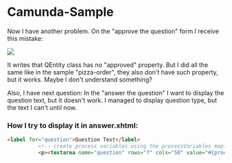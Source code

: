 # Camunda-Sample
Now I have another problem.
On the "approve the question" form I receive this mistake:

<img src="https://i.gyazo.com/6371da3f19e1b717e92aee2db17843a3.png" >

It writes that QEntity class has no "approved" property. But I did all the same like in the sample "pizza-order", they also don't have such property, but it works. Maybe I don't understand something?

Also, I have next question: 
In the "answer the question" I want to display the question text, but it doesn't work. I managed to display question type, but the text I can't until now.
### How I try to display it in answer.xhtml:
```html
<label for="question">Question Text</label>
          <!-- create process variables using the processVariables map. -->
          <p><textarea name="question" rows="7" cols="50" value="#{processVariables['question']}" readonly="true"></textarea></p>
```
